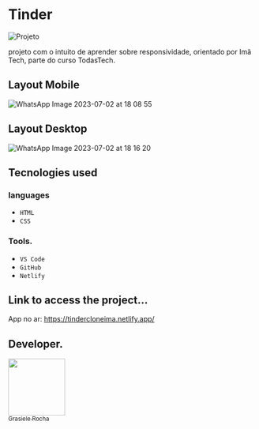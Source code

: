 # Tinder

![Projeto](https://img.shields.io/badge/project%20-%20Tinder-pink) 

projeto com o intuito de aprender sobre responsividade, orientado por Imã Tech, parte do curso TodasTech.

## Layout Mobile
![WhatsApp Image 2023-07-02 at 18 08 55](https://github.com/GrasieleRocha/Tinder/assets/104076058/1c322083-c720-41a3-9522-88c08139d5de)


## Layout Desktop

![WhatsApp Image 2023-07-02 at 18 16 20](https://github.com/GrasieleRocha/Tinder/assets/104076058/46fa6bbd-699b-431d-bdc7-178650ba1957)


## Tecnologies used
### languages
- `HTML`
- `CSS`


### Tools.
- `VS Code`
- `GitHub`
- `Netlify`

## Link to access the project...
App no ar: https://tindercloneima.netlify.app/

## Developer.

[<img src="https://avatars.githubusercontent.com/u/104076058?v=4" width=115><br><sub>Grasiele Rocha</sub>](https://github.com/GrasieleRocha)
